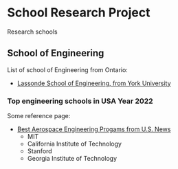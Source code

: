 # School Research Project

Research schools

## School of Engineering

List of school of Engineering from Ontario:

* [Lassonde School of Engineering, from York University](https://futurestudents.yorku.ca/program/engineering)


### Top engineering schools in USA Year 2022

Some reference page:

* [Best Aerospace Engineering Progams from U.S. News](https://www.usnews.com/best-graduate-schools/top-engineering-schools/aerospace-rankings)
  - MIT
  - California Institute of Technology
  - Stanford
  - Georgia Institute of Technology
